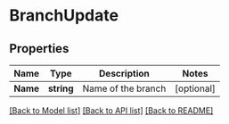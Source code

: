 # BranchUpdate

## Properties

Name | Type | Description | Notes
------------ | ------------- | ------------- | -------------
**Name** | **string** | Name of the branch | [optional] 

[[Back to Model list]](../README.md#documentation-for-models) [[Back to API list]](../README.md#documentation-for-api-endpoints) [[Back to README]](../README.md)


